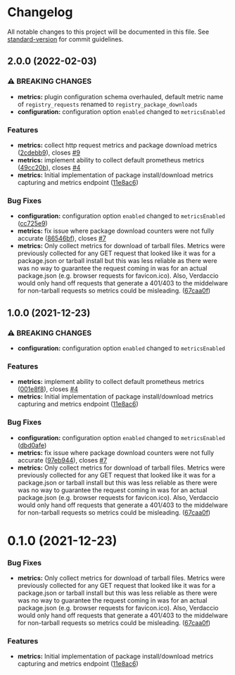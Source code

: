 # Changelog

All notable changes to this project will be documented in this file. See [standard-version](https://github.com/conventional-changelog/standard-version) for commit guidelines.

## 2.0.0 (2022-02-03)


### ⚠ BREAKING CHANGES

* **metrics:** plugin configuration schema overhauled, default metric name of `registry_requests`
renamed to `registry_package_downloads`
* **configuration:** configuration option `enabled` changed to `metricsEnabled`

### Features

* **metrics:** collect http request metrics and package download metrics ([2cdebb9](https://github.com/xlts-dev/verdaccio-prometheus-middleware/commit/2cdebb93052605a47e2222a50a737df77a1548dd)), closes [#9](https://github.com/xlts-dev/verdaccio-prometheus-middleware/issues/9)
* **metrics:** implement ability to collect default prometheus metrics ([49cc20b](https://github.com/xlts-dev/verdaccio-prometheus-middleware/commit/49cc20b937e0d82e2007eece60d0332eaca9c37b)), closes [#4](https://github.com/xlts-dev/verdaccio-prometheus-middleware/issues/4)
* **metrics:** Initial implementation of package install/download metrics capturing and metrics endpoint ([11e8ac6](https://github.com/xlts-dev/verdaccio-prometheus-middleware/commit/11e8ac6fc89c44531a5753d5b672276174972524))


### Bug Fixes

* **configuration:** configuration option `enabled` changed to `metricsEnabled` ([cc725e9](https://github.com/xlts-dev/verdaccio-prometheus-middleware/commit/cc725e9abbe4c8f1d81b145131747f1abf7f51d7))
* **metrics:** fix issue where package download counters were not fully accurate ([86546bf](https://github.com/xlts-dev/verdaccio-prometheus-middleware/commit/86546bf30eb007103bf343013e426150a73efb53)), closes [#7](https://github.com/xlts-dev/verdaccio-prometheus-middleware/issues/7)
* **metrics:** Only collect metrics for download of tarball files. Metrics were previously collected for any GET request that looked like it was for a package.json or tarball install but this was less reliable as there were was no way to guarantee the request coming in was for an actual package.json (e.g. browser requests for favicon.ico). Also, Verdaccio would only hand off requests that generate a 401/403 to the middelware for non-tarball requests so metrics could be misleading. ([67caa0f](https://github.com/xlts-dev/verdaccio-prometheus-middleware/commit/67caa0f2e733966af9ece23ab649879378bd28e4))

## 1.0.0 (2021-12-23)

### ⚠ BREAKING CHANGES

- **configuration:** configuration option `enabled` changed to `metricsEnabled`

### Features

- **metrics:** implement ability to collect default prometheus metrics ([001e8f8](https://github.com/xlts-dev/verdaccio-prometheus-middleware/commit/001e8f804c74e81cbc25e099b956ca2d0de65be6)), closes [#4](https://github.com/xlts-dev/verdaccio-prometheus-middleware/issues/4)
- **metrics:** Initial implementation of package install/download metrics capturing and metrics endpoint ([11e8ac6](https://github.com/xlts-dev/verdaccio-prometheus-middleware/commit/11e8ac6fc89c44531a5753d5b672276174972524))

### Bug Fixes

- **configuration:** configuration option `enabled` changed to `metricsEnabled` ([dbd0afe](https://github.com/xlts-dev/verdaccio-prometheus-middleware/commit/dbd0afeb4e009dd217e006555c8ab87a0bc6f4a9))
- **metrics:** fix issue where package download counters were not fully accurate ([97eb944](https://github.com/xlts-dev/verdaccio-prometheus-middleware/commit/97eb944f86dfc4c9a1c5ada3460986e92c0e8d01)), closes [#7](https://github.com/xlts-dev/verdaccio-prometheus-middleware/issues/7)
- **metrics:** Only collect metrics for download of tarball files. Metrics were previously collected for any GET request that looked like it was for a package.json or tarball install but this was less reliable as there were was no way to guarantee the request coming in was for an actual package.json (e.g. browser requests for favicon.ico). Also, Verdaccio would only hand off requests that generate a 401/403 to the middelware for non-tarball requests so metrics could be misleading. ([67caa0f](https://github.com/xlts-dev/verdaccio-prometheus-middleware/commit/67caa0f2e733966af9ece23ab649879378bd28e4))

# 0.1.0 (2021-12-23)

### Bug Fixes

- **metrics:** Only collect metrics for download of tarball files. Metrics were previously collected for any GET request that looked like it was for a package.json or tarball install but this was less reliable as there were was no way to guarantee the request coming in was for an actual package.json (e.g. browser requests for favicon.ico). Also, Verdaccio would only hand off requests that generate a 401/403 to the middelware for non-tarball requests so metrics could be misleading. ([67caa0f](https://github.com/xlts-dev/verdaccio-prometheus-middleware/commit/67caa0f2e733966af9ece23ab649879378bd28e4))

### Features

- **metrics:** Initial implementation of package install/download metrics capturing and metrics endpoint ([11e8ac6](https://github.com/xlts-dev/verdaccio-prometheus-middleware/commit/11e8ac6fc89c44531a5753d5b672276174972524))
